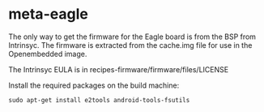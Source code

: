 # meta-eagle

The only way to get the firmware for the Eagle board is from the
BSP from Intrinsyc. The firmware is extracted from the cache.img
file for use in the Openembedded image.

The Intrinsyc EULA is in recipes-firmware/firmware/files/LICENSE

Install the required packages on the build machine:
```
sudo apt-get install e2tools android-tools-fsutils
```

